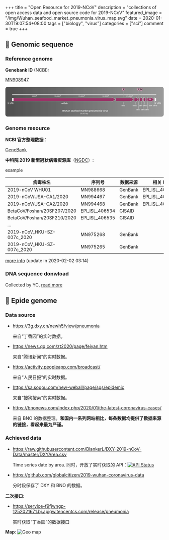 +++
title = "Open Resource for 2019-NCoV"
description = "collections of open access data and open source code for 2019-NCoV"
featured_image = "/img/Wuhan_seafood_market_pneumonia_virus_map.svg"
date = 2020-01-30T19:07:54+08:00
tags = ["biology", "virus"]
categories = ["sci"]
comment = true
+++

## 🧬 Genomic sequence

### Reference genome

**Genebank ID** (NCBI):

[MN908947](https://www.ncbi.nlm.nih.gov/nuccore/MN908947)

![Genome map](/img/Wuhan_seafood_market_pneumonia_virus_map.svg)

### Genome resource

**NCBI 官方整理数据**：

[GeneBank](https://www.ncbi.nlm.nih.gov/genbank/2019-ncov-seqs/)

**中科院 2019 新型冠状病毒资源库**（[NGDC](https://bigd.big.ac.cn/ncov#progress)）:

example

| 病毒株名                    | 序列号         | 数据来源 | 相关 ID        | 序列完整度         |
| --------------------------- | -------------- | -------- | -------------- | ------------------ |
| 2019-nCoV WHU01             | MN988668       | GenBank  | EPI_ISL_406716 | Complete           |
| 2019-nCoV/USA-CA1/2020      | MN994467       | GenBank  | EPI_ISL_406034 | Complete           |
| 2019-nCoV/USA-CA2/2020      | MN994468       | GenBank  | EPI_ISL_406036 | Complete           |
| BetaCoV/Foshan/20SF207/2020 | EPI_ISL_406534 | GISAID   |                | Complete           |
| BetaCoV/Foshan/20SF210/2020 | EPI_ISL_406535 | GISAID   |                | Complete           |
| ...                         |                |          |                |                    |
| 2019-nCoV_HKU-SZ-007c_2020  | MN975268       | GenBank  |                | Partial/gene level |
| 2019-nCoV_HKU-SZ-007c_2020  | MN975265       | GenBank  |                | Partial/gene level |

[more info](/dat/Released_2019-nCoV_Genome_Sequences.csv) (update in 2020-02-02 03:14)

### DNA sequence donwload

Collected by YC, [read more](/posts/phylogenetic_analysis_for_2019-ncov/)

## 🦠 Epide genome

### Data source

- https://3g.dxy.cn/newh5/view/pneumonia

  来自“丁香园”的实时数据。

- https://news.qq.com/zt2020/page/feiyan.htm

  来自“腾讯新闻”的实时数据。

- https://activity.peopleapp.com/broadcast/

  来自“人民日报”的实时数据。

- https://sa.sogou.com/new-weball/page/sgs/epidemic

  来自“搜狗搜索”的实时数据。

- https://bnonews.com/index.php/2020/01/the-latest-coronavirus-cases/

  来自 BNO 的数据整理。**和国内一系列网站相比，每条数据均提供了数据来源的链接，看起来最为严谨。**

### Achieved data

- https://raw.githubusercontent.com/BlankerL/DXY-2019-nCoV-Data/master/DXYArea.csv

  Time series date by area.
  同时，开放了实时获取的 API：[![API Status](https://img.shields.io/website?url=https%3A%2F%2Flab.isaaclin.cn)](https://lab.isaaclin.cn/nCoV/)

- https://github.com/globalcitizen/2019-wuhan-coronavirus-data

  分时段保存了 DXY 和 BNO 的数据。

**二次接口**:

- https://service-f9fjwngp-1252021671.bj.apigw.tencentcs.com/release/pneumonia

  实时获取“丁香园”的数据接口

**Map**:
![Geo map](/img/2019-NCoV-animation.gif)
